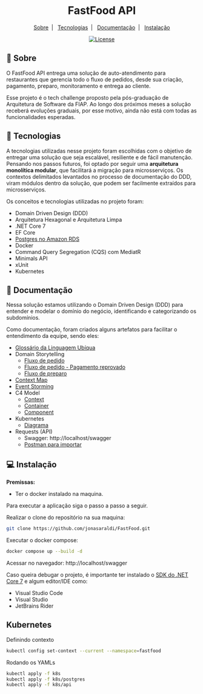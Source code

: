<h1 align="center">FastFood API</h1>

<p align="center">
  <a href="#sobre">Sobre</a>&nbsp;&nbsp;|&nbsp;&nbsp;
  <a href="#tecnologias">Tecnologias</a>&nbsp;&nbsp;|&nbsp;&nbsp;
  <a href="#documentação">Documentação</a>&nbsp;&nbsp;|&nbsp;&nbsp;
  <a href="#instalação">Instalação</a>
</p>

<p align="center">
  <a href="#-license">
    <img alt="License" src="https://img.shields.io/static/v1?label=license&message=MIT&color=24d67d&labelColor=000000">
  </a>
</p>

## 📃 Sobre

O FastFood API entrega uma solução de auto-atendimento para restaurantes que gerencia todo o fluxo de pedidos, desde sua criação, pagamento, preparo, monitoramento e entrega ao cliente.

Esse projeto é o tech challenge proposto pela pós-graduação de Arquitetura de Software da FIAP. 
Ao longo dos próximos meses a solução receberá evoluções graduais, por esse motivo, ainda não está com todas as funcionalidades esperadas. 

## 🚀 Tecnologias

A tecnologias utilizadas nesse projeto foram escolhidas com o objetivo de entregar uma solução que seja escalável, resiliente e de fácil manutenção. 
Pensando nos passos futuros, foi optado por seguir uma **arquitetura monolítica modular**, que facilitará a migração para microsserviços. 
Os contextos delimitados levantados no processo de documentação do DDD, viram módulos dentro da solução, que podem ser facilmente extraídos para microsserviços.

Os conceitos e tecnologias utilizadas no projeto foram:
- Domain Driven Design (DDD)
- Arquitetura Hexagonal e Arquitetura Limpa
- .NET Core 7
- EF Core
- [Postgres no Amazon RDS](/docs/postgres/README.md)
- Docker
- Command Query Segregation (CQS) com MediatR
- Minimals API
- xUnit
- Kubernetes

## 📖 Documentação

Nessa solução estamos utilizando o Domain Driven Design (DDD) para entender e modelar o domínio do negócio, identificando e categorizando os subdomínios.

Como documentação, foram criados alguns artefatos para facilitar o entendimento da equipe, sendo eles:
- [Glossário da Linguagem Ubíqua](/docs/linguagem-ubiqua/glossario.md)
- Domain Storytelling
  - [Fluxo de pedido](/docs/storytelling/fluxo-pedido.png)
  - [Fluxo de pedido - Pagamento reprovado](/docs/storytelling/fluxo-pedido-pagamento-reprovado.png)
  - [Fluxo de preparo](/docs/storytelling/fluxo-preparo.png)
- [Context Map](/docs/context-map/src-gen/context-map_ContextMap.png)
- [Event Storming](https://miro.com/welcomeonboard/bFNEM05zRk1oT0R6THE0VnNTaTVEOGQ2Z0NQbkM1SWxxQ0R6dk9qTHlrUzhlRDhhUEhTUTg1U21INXFhMTFTNXwzNDU4NzY0NTU5OTUzNzM4OTIzfDI=?share_link_id=357172007426)
- C4 Model
  - [Context](/docs/c4-model/system-context.png)
  - [Container](/docs/c4-model/container.png)
  - [Component](/docs/c4-model/component.png)
- Kubernetes
  - [Diagrama](/docs/k8s/diagrama.png)
- Requests (API)
  - Swagger: http://localhost/swagger
  - [Postman para importar](postman.json)

## 💻 Instalação

**Premissas:**
- Ter o docker instalado na maquina.

Para executar a aplicação siga o passo a passo a seguir.

Realizar o clone do repositório na sua maquina:

```bash
git clone https://github.com/jonasaraldi/FastFood.git
```

Executar o docker compose:

```bash
docker compose up --build -d
```

Acessar no navegador:
http://localhost/swagger


Caso queira debugar o projeto, é importante ter instalado o [SDK do .NET Core 7](https://dotnet.microsoft.com/pt-br/download/dotnet/7.0) e algum editor/IDE como:
- Visual Studio Code
- Visual Studio
- JetBrains Rider

## Kubernetes

Definindo contexto
```bash
kubectl config set-context --current --namespace=fastfood
```

Rodando os YAMLs
```bash
kubectl apply -f k8s
kubectl apply -f k8s/postgres
kubectl apply -f k8s/api
```



